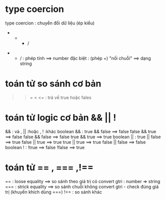 # type coercion 
  type coercion : chuyển đổi dữ liệu (ép kiểu)
  + - * / 
  - * / : phép tính ==> number 
  đặc biệt : (phép +) "nối chuỗi" ==> dạng string 
# toán tử so sánh cơ bản 
  > >= < <= : trả về true hoặc fales
# toán tử logic cơ bản && || ! 
  && : và , || :hoặc , ! :khác
  boolean && :
  true && false  ==> false
  false && true  ==> false
  false && false ==> false
  true && true   ==> true
  boolean || :
  true || false  ==> true
  false || true  ==> true 
  true || true   ==> true 
  false || false ==> false
  boolean ! : 
  !true  ==> false
  !false ==> true
# toán tử == , === ,!==
  ==  : loose equality ==> so sánh theo giá trị có convert gtri : number => string 
  === : strick equality ==> so sánh chuỗi không convert gtri - check đúng giá trị (khuyến khích dùng ===)
  !== : so sánh khác 
